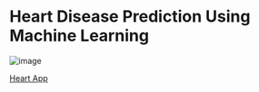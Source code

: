 # Heart Disease Prediction Using Machine Learning

![image](https://github.com/Tan12d/Heart_Disease_Prediction_using_Machine_Learning/assets/100254217/23f174ea-2456-4d9e-b04d-12f35c50c955)

[Heart App](https://heartdiseasepredictionusingmachinelearning-3pp6uamqpardfku4zfk.streamlit.app/)
